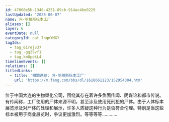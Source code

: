 ```yaml
---
id: 47060e5b-1346-4251-89cb-914ac4be0229
lastUpdated: '2025-06-07'
name: 冯·哈根斯标本工厂
aliases: []
layer: 6
eventDate: null
categoryId: cat_7hqnYMGY
tagIds:
  - tag_6irejv37
  - tag_-gq2Svf1
  - tag_km8pekL4
timelineEvents: []
relations: []
titledLinks:
  - title: '相關連結: 冯·哈根斯标本工厂'
    url: 'https://m.fang.com/bbs/dl/1618661123/152954304.htm'
---
```

位于中国大连的生物塑化公司，围绕其存在着许多负面传闻、阴谋论和都市传说。有传闻称，工厂使用的尸体来源不明，甚至涉及使用死刑犯的尸体。由于人体标本展览涉及对尸体的处理和展示，许多人质疑这种行为是否符合伦理。特别是当这些标本被用于商业展览时，争议更加激烈。等等等等…………
